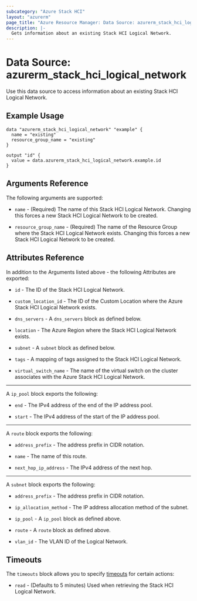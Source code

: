 ```yaml
---
subcategory: "Azure Stack HCI"
layout: "azurerm"
page_title: "Azure Resource Manager: Data Source: azurerm_stack_hci_logical_network"
description: |-
  Gets information about an existing Stack HCI Logical Network.
---
```


# Data Source: azurerm_stack_hci_logical_network

Use this data source to access information about an existing Stack HCI Logical Network.

## Example Usage

```hcl
data "azurerm_stack_hci_logical_network" "example" {
  name = "existing"
  resource_group_name = "existing"
}

output "id" {
  value = data.azurerm_stack_hci_logical_network.example.id
}
```

## Arguments Reference

The following arguments are supported:

* `name` - (Required) The name of this Stack HCI Logical Network. Changing this forces a new Stack HCI Logical Network to be created.

* `resource_group_name` - (Required) The name of the Resource Group where the Stack HCI Logical Network exists. Changing this forces a new Stack HCI Logical Network to be created.

## Attributes Reference

In addition to the Arguments listed above - the following Attributes are exported:

* `id` - The ID of the Stack HCI Logical Network.

* `custom_location_id` - The ID of the Custom Location where the Azure Stack HCI Logical Network exists.

* `dns_servers` - A `dns_servers` block as defined below.

* `location` - The Azure Region where the Stack HCI Logical Network exists.

* `subnet` - A `subnet` block as defined below.

* `tags` - A mapping of tags assigned to the Stack HCI Logical Network.

* `virtual_switch_name` - The name of the virtual switch on the cluster associates with the Azure Stack HCI Logical Network.

---

A `ip_pool` block exports the following:

* `end` - The IPv4 address of the end of the IP address pool.

* `start` - The IPv4 address of the start of the IP address pool.

---

A `route` block exports the following:

* `address_prefix` - The address prefix in CIDR notation.

* `name` - The name of this route.

* `next_hop_ip_address` - The IPv4 address of the next hop.

---

A `subnet` block exports the following:

* `address_prefix` - The address prefix in CIDR notation.

* `ip_allocation_method` - The IP address allocation method of the subnet.

* `ip_pool` - A `ip_pool` block as defined above.

* `route` - A `route` block as defined above.

* `vlan_id` - The VLAN ID of the Logical Network.

## Timeouts

The `timeouts` block allows you to specify [timeouts](https://www.terraform.io/language/resources/syntax#operation-timeouts) for certain actions:

* `read` - (Defaults to 5 minutes) Used when retrieving the Stack HCI Logical Network.

